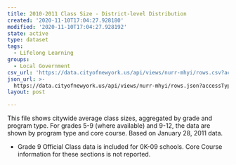 ```yaml
---
title: 2010-2011 Class Size - District-level Distribution
created: '2020-11-10T17:04:27.928180'
modified: '2020-11-10T17:04:27.928192'
state: active
type: dataset
tags:
  - Lifelong Learning
groups:
  - Local Government
csv_url: 'https://data.cityofnewyork.us/api/views/nurr-mhyi/rows.csv?accessType=DOWNLOAD'
json_url: >-
  https://data.cityofnewyork.us/api/views/nurr-mhyi/rows.json?accessType=DOWNLOAD
layout: post

---
```

This file shows citywide average class sizes, aggregated by grade and program type. For grades 5-9 (where available) and 9-12, the data are shown by program type and core course.
Based on January 28, 2011 data.
* Grade 9 Official Class data is included for 0K-09 schools. Core Course information for these sections is not reported.
